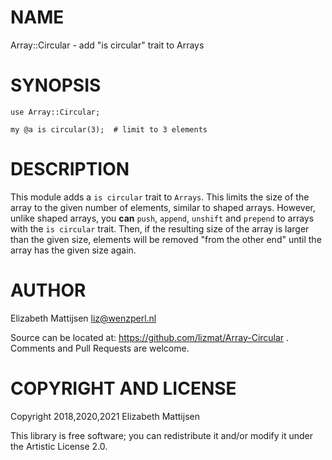NAME
====

Array::Circular - add "is circular" trait to Arrays

SYNOPSIS
========

    use Array::Circular;

    my @a is circular(3);  # limit to 3 elements

DESCRIPTION
===========

This module adds a `is circular` trait to `Arrays`. This limits the size of the array to the given number of elements, similar to shaped arrays. However, unlike shaped arrays, you **can** `push`, `append`, `unshift` and `prepend` to arrays with the `is circular` trait. Then, if the resulting size of the array is larger than the given size, elements will be removed "from the other end" until the array has the given size again.

AUTHOR
======

Elizabeth Mattijsen <liz@wenzperl.nl>

Source can be located at: https://github.com/lizmat/Array-Circular . Comments and Pull Requests are welcome.

COPYRIGHT AND LICENSE
=====================

Copyright 2018,2020,2021 Elizabeth Mattijsen

This library is free software; you can redistribute it and/or modify it under the Artistic License 2.0.

